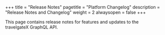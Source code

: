 +++
title = "Release Notes"
pagetitle = "Platform Changelog"
description = "Release Notes and Changelog"
weight = 2
alwaysopen = false
+++

This page contains release notes for features and updates to the travelgateX GraphQL API.
